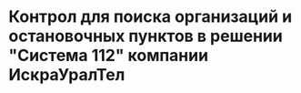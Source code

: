 # Контрол для поиска организаций и остановочных пунктов в решении "Система 112" компании ИскраУралТел
